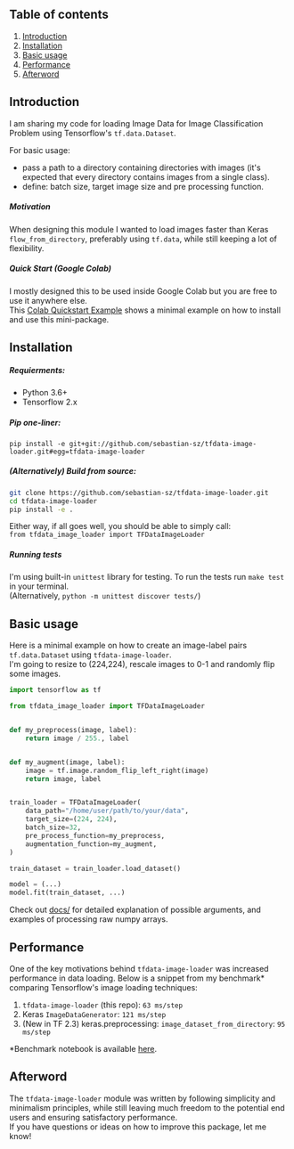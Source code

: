 ## Table of contents
  
1. [Introduction](#introduction)
2. [Installation](#installation)
3. [Basic usage](#basic-usage)
4. [Performance](#performance)
5. [Afterword](#afterword)

## Introduction
I am sharing my code for loading Image Data for Image Classification Problem using Tensorflow's `tf.data.Dataset`.  

For basic usage:
 * pass a path to a directory containing directories with images (it's expected that 
every directory contains images from a single class).
 * define: batch size, target image size and pre processing function.    

##### Motivation
When designing this module I wanted to load images faster than Keras `flow_from_directory`, preferably 
using `tf.data`, while still keeping a lot of flexibility.

##### Quick Start (Google Colab) 
I mostly designed this to be used inside Google Colab but you are free to use it anywhere else.  
This [Colab Quickstart Example](https://colab.research.google.com/drive/11Qpe8zJB6qjO4oAqQASzDHe0r0yP9sok) shows a minimal example on how to install and use this mini-package.

## Installation
##### Requierments:
 * Python 3.6+
 * Tensorflow 2.x

##### Pip one-liner:
`pip install -e git+git://github.com/sebastian-sz/tfdata-image-loader.git#egg=tfdata-image-loader`

##### (Alternatively) Build from source:
```bash
git clone https://github.com/sebastian-sz/tfdata-image-loader.git   
cd tfdata-image-loader
pip install -e .
```
Either way, if all goes well, you should be able to simply call:  
`from tfdata_image_loader import TFDataImageLoader`

##### Running tests
I'm using built-in `unittest` library for testing. To run the tests run `make test` in
your terminal.   
(Alternatively, `python -m unittest discover tests/`)

## Basic usage
Here is a minimal example on how to create an image-label pairs `tf.data.Dataset` using `tfdata-image-loader`.  
I'm going to resize to (224,224), rescale images to 0-1 and randomly flip some images.

```python
import tensorflow as tf

from tfdata_image_loader import TFDataImageLoader


def my_preprocess(image, label):
    return image / 255., label


def my_augment(image, label):
    image = tf.image.random_flip_left_right(image)
    return image, label


train_loader = TFDataImageLoader(
    data_path="/home/user/path/to/your/data",
    target_size=(224, 224),
    batch_size=32,
    pre_process_function=my_preprocess,
    augmentation_function=my_augment,
)

train_dataset = train_loader.load_dataset()

model = (...)
model.fit(train_dataset, ...)
```
Check out [docs/](https://github.com/sebastian-sz/tfdata-image-loader/tree/master/docs
) for detailed explanation of possible arguments, and examples of processing raw numpy
 arrays.


## Performance
One of the key motivations behind `tfdata-image-loader` was increased performance in data loading.
Below is a snippet from my benchmark* comparing Tensorflow's image loading techniques:
1. `tfdata-image-loader` (this repo): `63 ms/step`
2. Keras `ImageDataGenerator`: `121 ms/step`
3. (New in TF 2.3) keras.preprocessing: `image_dataset_from_directory`: `95 ms/step` 

*Benchmark notebook is available [here](https://colab.research.google.com/drive/1tsVqYcb_FE5pfAilG8Bybzbqkl5Mo5Zn?usp=sharing).  
  
## Afterword
The `tfdata-image-loader` module was written by following simplicity and minimalism principles, while still leaving much 
freedom to the potential end users and ensuring satisfactory performance.  
If you have questions or ideas on how to improve this package, let me know!
